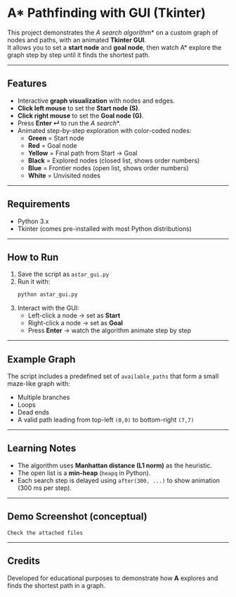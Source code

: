 # A* Pathfinding with GUI (Tkinter)

This project demonstrates the **A* search algorithm** on a custom graph of nodes and paths, with an animated **Tkinter GUI**.  
It allows you to set a **start node** and **goal node**, then watch A* explore the graph step by step until it finds the shortest path.

---

## Features
- Interactive **graph visualization** with nodes and edges.
- **Click left mouse** to set the **Start node (S)**.
- **Click right mouse** to set the **Goal node (G)**.
- Press **Enter ↵** to run the **A* search**.
- Animated step-by-step exploration with color-coded nodes:
  - **Green** = Start node  
  - **Red** = Goal node  
  - **Yellow** = Final path from Start → Goal  
  - **Black** = Explored nodes (closed list, shows order numbers)  
  - **Blue** = Frontier nodes (open list, shows order numbers)  
  - **White** = Unvisited nodes  

---

## Requirements
- Python 3.x  
- Tkinter (comes pre-installed with most Python distributions)

---

## How to Run
1. Save the script as `astar_gui.py`
2. Run it with:
   ```bash
   python astar_gui.py
   ```
3. Interact with the GUI:
   - Left-click a node → set as **Start**  
   - Right-click a node → set as **Goal**  
   - Press **Enter** → watch the algorithm animate step by step  

---

## Example Graph
The script includes a predefined set of `available_paths` that form a small maze-like graph with:
- Multiple branches  
- Loops  
- Dead ends  
- A valid path leading from top-left `(0,0)` to bottom-right `(7,7)`  

---

## Learning Notes
- The algorithm uses **Manhattan distance (L1 norm)** as the heuristic.  
- The open list is a **min-heap** (`heapq` in Python).  
- Each search step is delayed using `after(300, ...)` to show animation (300 ms per step).  

---

## Demo Screenshot (conceptual)
```
Check the attached files
```

---

## Credits
Developed for educational purposes to demonstrate how **A** explores and finds the shortest path in a graph.
